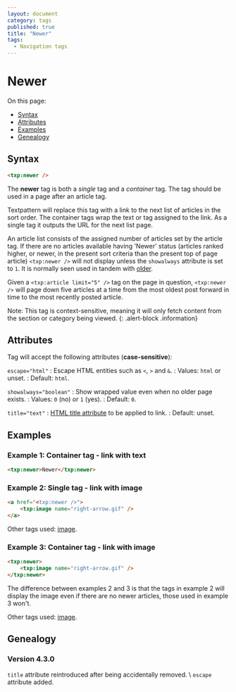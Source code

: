 ```yaml
---
layout: document
category: tags
published: true
title: "Newer"
tags:
  - Navigation tags
---
```


# Newer

On this page:

* [Syntax](#syntax)
* [Attributes](#attributes)
* [Examples](#examples)
* [Genealogy](#genealogy)

## Syntax

~~~ html
<txp:newer />
~~~

The **newer** tag is both a *single* tag and a *container* tag. The tag should be used in a page after an article tag.

Textpattern will replace this tag with a link to the next list of articles in the sort order. The container tags wrap the text or tag assigned to the link. As a single tag it outputs the URL for the next list page.

An article list consists of the assigned number of articles set by the article tag. If there are no articles available having 'Newer' status (articles ranked higher, or newer, in the present sort criteria than the present top of page article) `<txp:newer />` will not display unless the `showalways` attribute is set to `1`. It is normally seen used in tandem with [older](older).

Given a `<txp:article limit="5" />` tag on the page in question, `<txp:newer />` will page down five articles at a time from the most oldest post forward in time to the most recently posted article.

Note: This tag is context-sensitive, meaning it will only fetch content from the section or category being viewed.
{: .alert-block .information}

## Attributes

Tag will accept the following attributes (**case-sensitive**):

`escape="html"`
: Escape HTML entities such as `<`, `>` and `&`.
: Values: `html` or unset.
: Default: `html`.

`showalways="boolean"`
: Show wrapped value even when no older page exists.
: Values: `0` (no) or `1` (yes).
: Default: `0`.

`title="text"`
: [HTML title attribute](https://developer.mozilla.org/en-US/docs/Web/HTML/Global_attributes#title) to be applied to link.
: Default: unset.

## Examples

### Example 1: Container tag - link with text

~~~ html
<txp:newer>Newer</txp:newer>
~~~

### Example 2: Single tag - link with image

~~~ html
<a href="<txp:newer />">
    <txp:image name="right-arrow.gif" />
</a>
~~~

Other tags used: [image](image).

### Example 3: Container tag - link with image

~~~ html
<txp:newer>
    <txp:image name="right-arrow.gif" />
</txp:newer>
~~~

The difference between examples 2 and 3 is that the tags in example 2 will display the image even if there are no newer articles, those used in example 3 won't.

Other tags used: [image](image).

## Genealogy

### Version 4.3.0

`title` attribute reintroduced after being accidentally removed. \\
`escape` attribute added.
